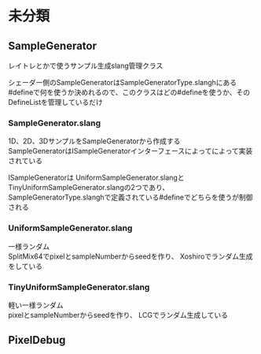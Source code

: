 # 未分類

## SampleGenerator
レイトレとかで使うサンプル生成slang管理クラス  

シェーダー側のSampleGeneratorはSampleGeneratorType.slanghにある#defineで何を使うか決めれるので、このクラスはどの#defineを使うか、そのDefineListを管理しているだけ  

### SampleGenerator.slang
1D、2D、3DサンプルをSampleGeneratorから作成する  
SampleGeneratorはISampleGeneratorインターフェースによってによって実装されている

ISampleGeneratorは
UniformSampleGenerator.slangとTinyUniformSampleGenerator.slangの2つであり、
SampleGeneratorType.slanghで定義されている#defineでどちらを使うが制御される  

### UniformSampleGenerator.slang
一様ランダム   
SplitMix64でpixelとsampleNumberからseedを作り、 
Xoshiroでランダム生成をしている  

### TinyUniformSampleGenerator.slang
軽い一様ランダム  
pixelとsampleNumberからseedを作り、 
LCGでランダム生成している  


## PixelDebug
<!--stackedit_data:
eyJoaXN0b3J5IjpbLTYwODAwNjIyMywtMTkyNjc2MDY2MCwxNT
cxMjEyMDQzLC0xOTk2ODQ0NDc5LDg3MjU4OTAxNiwtMTkwNzE2
NTc3MywtNTkxOTMwNjgwLC01MTgwOTMyNDgsLTE5NjAxMjc5Nj
YsOTE2MDIyNzQ3LC0xMDY1MzYyNDU4LDg2NjY5Mjk0NiwtNDQ0
NjkxNzUwXX0=
-->